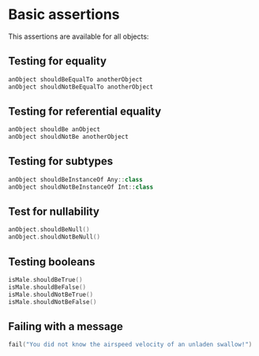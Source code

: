 # Basic assertions

This assertions are available for all objects:

## Testing for equality
```kt
anObject shouldBeEqualTo anotherObject
anObject shouldNotBeEqualTo anotherObject
```

## Testing for referential equality
```kt
anObject shouldBe anObject
anObject shouldNotBe anotherObject
```

## Testing for subtypes
```kt
anObject shouldBeInstanceOf Any::class
anObject shouldNotBeInstanceOf Int::class
```

## Test for nullability
```kt
anObject.shouldBeNull()
anObject.shouldNotBeNull()
```

## Testing booleans
```kt
isMale.shouldBeTrue()
isMale.shouldBeFalse()
isMale.shouldNotBeTrue()
isMale.shouldNotBeFalse()
```

## Failing with a message
```kt
fail("You did not know the airspeed velocity of an unladen swallow!")
```